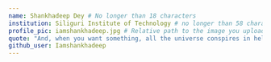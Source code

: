 ```yaml
---
name: Shankhadeep Dey # No longer than 18 characters
institution: Siliguri Institute of Technology # no longer than 58 characters
profile_pic: iamshankhadeep.jpg # Relative path to the image you uploaded
quote: "And, when you want something, all the universe conspires in helping you to achieve it." # No longer than 100 characters
github_user: Iamshankhadeep
---
```

